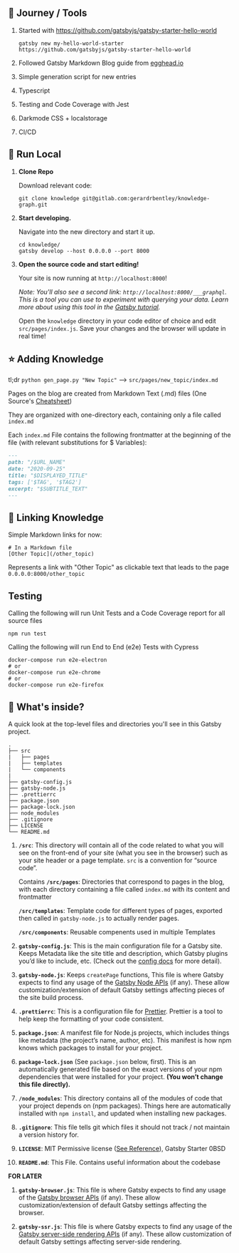 ## :pineapple: Journey / Tools

1. Started with https://github.com/gatsbyjs/gatsby-starter-hello-world
    ```shell
    gatsby new my-hello-world-starter https://github.com/gatsbyjs/gatsby-starter-hello-world
    ```

2. Followed Gatsby Markdown Blog guide from [egghead.io](https://egghead.io/courses/build-a-blog-with-react-and-markdown-using-gatsby)

3. Simple generation script for new entries

4. Typescript

5. Testing and Code Coverage with Jest

6. Darkmode CSS + localstorage

7. CI/CD

## 🚀 Run Local

1.  **Clone Repo**

    Download relevant code:

    ```shell
    git clone knowledge git@gitlab.com:gerardrbentley/knowledge-graph.git
    ``` 

1.  **Start developing.**

    Navigate into the new directory and start it up.

    ```shell
    cd knowledge/
    gatsby develop --host 0.0.0.0 --port 8000
    ```

1.  **Open the source code and start editing!**

    Your site is now running at `http://localhost:8000`!

    _Note: You'll also see a second link: _`http://localhost:8000/___graphql`_. This is a tool you can use to experiment with querying your data. Learn more about using this tool in the [Gatsby tutorial](https://www.gatsbyjs.com/tutorial/part-five/#introducing-graphiql)._

    Open the `knowledge` directory in your code editor of choice and edit `src/pages/index.js`. Save your changes and the browser will update in real time!

## :star: Adding Knowledge

tl;dr `python gen_page.py "New Topic"` --> `src/pages/new_topic/index.md`

Pages on the blog are created from Markdown Text (.md) files (One Source's [Cheatsheet](https://www.markdownguide.org/cheat-sheet/))

They are organized with one-directory each, containing only a file called `index.md`

Each `index.md` File contains the following frontmatter at the beginning of the file (with relevant substitutions for $ Variables):

```md
---
path: "/$URL_NAME"
date: "2020-09-25"
title: "$DISPLAYED_TITLE"
tags: ['$TAG', '$TAG2']
excerpt: "$SUBTITLE_TEXT"
---
```

## :bread: Linking Knowledge

Simple Markdown links for now: 

```
# In a Markdown file
[Other Topic](/other_topic)
```
Represents a link with "Other Topic" as clickable text that leads to the page `0.0.0.0:8000/other_topic`

## Testing

Calling the following will run Unit Tests and a Code Coverage report for all source files

```shell
npm run test
```

Calling the following will run End to End (e2e) Tests with Cypress

```shell
docker-compose run e2e-electron
# or
docker-compose run e2e-chrome
# or
docker-compose run e2e-firefox
```

## 🧐 What's inside?

A quick look at the top-level files and directories you'll see in this Gatsby project.

    .
    ├── src
    |   ├── pages
    |   ├── templates
    |   └── components
    |
    ├── gatsby-config.js
    ├── gatsby-node.js
    ├── .prettierrc
    ├── package.json
    ├── package-lock.json
    ├── node_modules
    ├── .gitignore
    ├── LICENSE
    └── README.md


1.  **`/src`**: This directory will contain all of the code related to what you will see on the front-end of your site (what you see in the browser) such as your site header or a page template. `src` is a convention for “source code”.

    Contains **`/src/pages`**: Directories that correspond to pages in the blog, with each directory containing a file called `index.md` with its content and frontmatter

    **`/src/templates`**: Template code for different types of pages, exported then called in `gatsby-node.js` to actually render pages.

    **`/src/components`**: Reusable compenents used in multiple Templates

1.  **`gatsby-config.js`**: This is the main configuration file for a Gatsby site. Keeps Metadata like the site title and description, which Gatsby plugins you’d like to include, etc. (Check out the [config docs](https://www.gatsbyjs.com/docs/gatsby-config/) for more detail).

1.  **`gatsby-node.js`**: Keeps `createPage` functions, This file is where Gatsby expects to find any usage of the [Gatsby Node APIs](https://www.gatsbyjs.com/docs/node-apis/) (if any). These allow customization/extension of default Gatsby settings affecting pieces of the site build process.

1.  **`.prettierrc`**: This is a configuration file for [Prettier](https://prettier.io/). Prettier is a tool to help keep the formatting of your code consistent.

1. **`package.json`**: A manifest file for Node.js projects, which includes things like metadata (the project’s name, author, etc). This manifest is how npm knows which packages to install for your project.

1. **`package-lock.json`** (See `package.json` below, first). This is an automatically generated file based on the exact versions of your npm dependencies that were installed for your project. **(You won’t change this file directly).**

1.  **`/node_modules`**: This directory contains all of the modules of code that your project depends on (npm packages). Things here are automatically installed with `npm install`, and updated when installing new packages.

1.  **`.gitignore`**: This file tells git which files it should not track / not maintain a version history for.

1.  **`LICENSE`**: MIT Permissive license ([See Reference](https://choosealicense.com/licenses/mit/)), Gatsby Starter 0BSD

1. **`README.md`**: This File. Contains useful information about the codebase

**FOR LATER**

1.  **`gatsby-browser.js`**: This file is where Gatsby expects to find any usage of the [Gatsby browser APIs](https://www.gatsbyjs.com/docs/browser-apis/) (if any). These allow customization/extension of default Gatsby settings affecting the browser.

1.  **`gatsby-ssr.js`**: This file is where Gatsby expects to find any usage of the [Gatsby server-side rendering APIs](https://www.gatsbyjs.com/docs/ssr-apis/) (if any). These allow customization of default Gatsby settings affecting server-side rendering.
